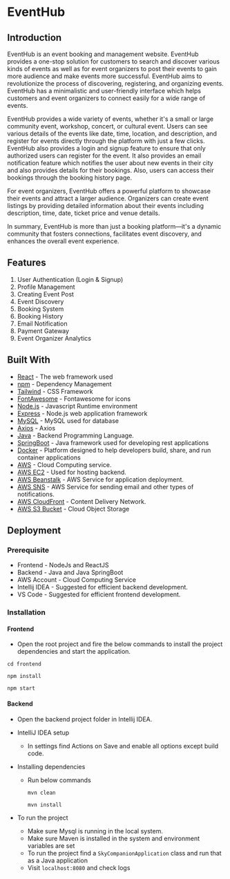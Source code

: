 # EventHub

## Introduction

EventHub is an event booking and management website. EventHub provides a one-stop
solution for customers to search and discover various kinds of events as well as for event
organizers to post their events to gain more audience and make events more successful.
EventHub aims to revolutionize the process of discovering, registering, and organizing
events. EventHub has a minimalistic and user-friendly interface which helps customers and
event organizers to connect easily for a wide range of events.

EventHub provides a wide variety of events, whether it's a small or large community event,
workshop, concert, or cultural event. Users can see various details of the events like date,
time, location, and description, and register for events directly through the platform with just
a few clicks. EventHub also provides a login and signup feature to ensure that only
authorized users can register for the event. It also provides an email notification feature
which notifies the user about new events in their city and also provides details for their
bookings. Also, users can access their bookings through the booking history page.

For event organizers, EventHub offers a powerful platform to showcase their events and
attract a larger audience. Organizers can create event listings by providing detailed
information about their events including description, time, date, ticket price and venue
details.

In summary, EventHub is more than just a booking platform—it's a dynamic community that
fosters connections, facilitates event discovery, and enhances the overall event experience.

## Features

1. User Authentication (Login & Signup)
2. Profile Management
3. Creating Event Post
4. Event Discovery
5. Booking System
6. Booking History
7. Email Notification
8. Payment Gateway
9. Event Organizer Analytics

## Built With

- [React](https://legacy.reactjs.org/docs/getting-started.html/) - The web framework used
- [npm](https://docs.npmjs.com//) - Dependency Management
- [Tailwind](https://tailwindcss.com/) - CSS Framework
- [FontAwesome](https://fontawesome.com/docs/web/use-with/react/) - Fontawesome for icons
- [Node.js](https://nodejs.org/en) - Javascript Runtime environment
- [Express](https://expressjs.com/) - Node.js web application framework
- [MySQL](https://www.mysql.com/) - MySQL used for database
- [Axios](https://www.npmjs.com/package/axios) - Axios
- [Java](https://www.java.com/en/) - Backend Programming Language.
- [SpringBoot](https://spring.io/projects/spring-boot) - Java framework used for developing rest applications
- [Docker](https://docs.docker.com/) - Platform designed to help developers build, share, and run container applications
- [AWS](https://aws.amazon.com/) - Cloud Computing service.
- [AWS EC2](https://docs.aws.amazon.com/AWSEC2/latest/UserGuide/concepts.html) - Used for hosting backend.
- [AWS Beanstalk](https://docs.aws.amazon.com/elasticbeanstalk/latest/dg/Welcome.html) - AWS Service for application deployment.
- [AWS SNS](https://docs.aws.amazon.com/sns/latest/dg/welcome.html) - AWS Service for sending email and other types of notifications.
- [AWS CloudFront](https://aws.amazon.com/cloudfront/) - Content Delivery Network.
- [AWS S3 Bucket](https://docs.aws.amazon.com/AmazonS3/latest/userguide/Welcome.html) - Cloud Object Storage

## Deployment

### Prerequisite

- Frontend - NodeJs and ReactJS
- Backend - Java and Java SpringBoot
- AWS Account - Cloud Computing Service
- Intellij IDEA - Suggested for efficient backend development.
- VS Code - Suggested for efficient frontend development.

### Installation

#### Frontend

- Open the root project and fire the below commands to install the project dependencies and start the application.

```
cd frontend
```

```
npm install
```

```
npm start
```

#### Backend

- Open the backend project folder in Intellij IDEA.

- IntelliJ IDEA setup

  - In settings find Actions on Save and enable all options except build code.

- Installing dependencies

  - Run below commands

    ```
    mvn clean
    ```

    ```
    mvn install
    ```

- To run the project
  - Make sure Mysql is running in the local system.
  - Make sure Maven is installed in the system and environment variables are set
  - To run the project find a `SkyCompanionApplication` class and run that as a Java application
  - Visit `localhost:8080` and check logs
